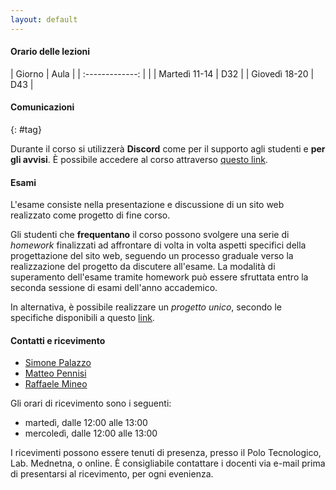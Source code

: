 ```yaml
---
layout: default
---
```


#### Orario delle lezioni

| Giorno          | Aula |
| :-------------: |      |
| Martedì 11-14   |  D32  |
| Giovedì 18-20   |  D43  |

#### Comunicazioni
{: #tag}

Durante il corso si utilizzerà **Discord** come per il supporto agli studenti e **per gli avvisi**.
È possibile accedere al corso attraverso [questo link](https://discord.gg/4cyBSJxkqb).

<!--<img src='imgs/discord.png' height='50'>-->

#### Esami

L'esame consiste nella presentazione e discussione di un sito web realizzato come progetto di fine corso.

Gli studenti che **frequentano** il corso possono svolgere una serie di *homework* finalizzati ad affrontare di volta in volta aspetti specifici della progettazione del sito web,
seguendo un processo graduale verso la realizzazione del progetto da discutere all'esame.
La modalità di superamento dell'esame tramite homework può essere sfruttata entro la seconda sessione di esami dell'anno accademico.

In alternativa, è possibile realizzare un *progetto unico*, secondo le specifiche disponibili a questo
[link](https://studentiunict-my.sharepoint.com/:b:/g/personal/simone_palazzo_unict_it/ETJoInIWX_JNiA6P2ek4GYoBRQ5kobsyKxFnVqJb1vK3mA?e=f0xJQ6).

<!-- [A questo link](https://calendly.com/simone-palazzo/esami-wp) è possibile prenotarsi per l'esame (sia homework che progetto unico). -->

#### Contatti e ricevimento

- [Simone Palazzo](mailto:simone.palazzo@unict.it)
- [Matteo Pennisi](mailto:matteo.pennisi@phd.unict.it)
- [Raffaele Mineo](mailto:raffaele.mineo@phd.unict.it)

Gli orari di ricevimento sono i seguenti:
- martedì, dalle 12:00 alle 13:00
- mercoledì, dalle 12:00 alle 13:00

I ricevimenti possono essere tenuti di presenza, presso il Polo Tecnologico, Lab. Mednetna, o online.
È consigliabile contattare i docenti via e-mail prima di presentarsi al ricevimento, per ogni evenienza.